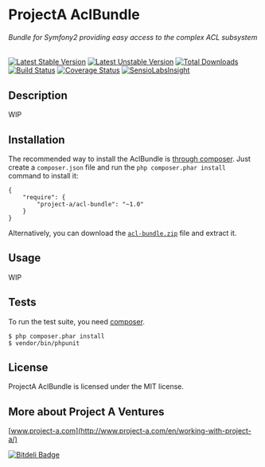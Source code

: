 # ProjectA AclBundle
###### Bundle for Symfony2 providing easy access to the complex ACL subsystem

[![Latest Stable Version](https://poser.pugx.org/project-a/acl-bundle/v/stable.png)](https://packagist.org/packages/project-a/acl-bundle) [![Latest Unstable Version](https://poser.pugx.org/project-a/acl-bundle/v/unstable.png)](https://packagist.org/packages/project-a/acl-bundle) [![Total Downloads](https://poser.pugx.org/project-a/acl-bundle/downloads.png)](https://packagist.org/packages/project-a/acl-bundle) [![Build Status](https://secure.travis-ci.org/project-a/AclBundle.png?branch=master)](http://travis-ci.org/project-a/AclBundle) [![Coverage Status](https://coveralls.io/repos/project-a/AclBundle/badge.png?branch=master)](https://coveralls.io/r/project-a/AclBundle?branch=master) [![SensioLabsInsight](https://insight.sensiolabs.com/projects/c73329cc-4028-463d-9228-afcfc3ebffbe/mini.png)](https://insight.sensiolabs.com/projects/c73329cc-4028-463d-9228-afcfc3ebffbe)

## Description

WIP

## Installation

The recommended way to install the AclBundle is [through
composer](http://getcomposer.org). Just create a `composer.json` file and
run the `php composer.phar install` command to install it:

    {
        "require": {
            "project-a/acl-bundle": "~1.0"
        }
    }

Alternatively, you can download the [`acl-bundle.zip`][1] file and extract it.

## Usage

WIP

## Tests

To run the test suite, you need [composer](http://getcomposer.org).

    $ php composer.phar install
    $ vendor/bin/phpunit

## License

ProjectA AclBundle is licensed under the MIT license.

## More about Project A Ventures

[www.project-a.com](http://www.project-a.com/en/working-with-project-a/)

[1]: https://github.com/project-a/AclBundle/archive/master.zip


[![Bitdeli Badge](https://d2weczhvl823v0.cloudfront.net/project-a/aclbundle/trend.png)](https://bitdeli.com/free "Bitdeli Badge")

